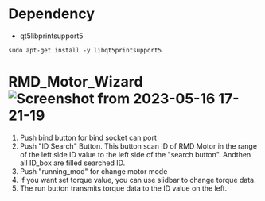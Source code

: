# Dependency 
- qt5libprintsupport5

```sudo apt-get update
sudo apt-get install -y libqt5printsupport5 
```



# RMD_Motor_Wizard![Screenshot from 2023-05-16 17-21-19](https://github.com/JinW00-Park/RMD_Motor_Wizard/assets/90753764/3a6eda37-c898-4783-abbe-8c35db257fcf)

1. Push bind button for bind socket can port
2. Push "ID Search" Button. This button scan ID of RMD Motor in the range of the left side ID value to the left side of the "search button". Andthen all  ID_box are filled searched ID.
3. Push "running_mod" for change motor mode
4. If you want set torque value, you can use slidbar to change torque data. 
5. The run button transmits torque data to the ID value on the left.
